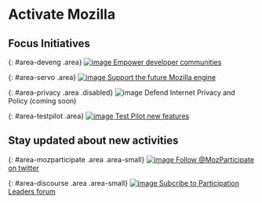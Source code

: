 # Activate Mozilla

## Focus Initiatives

{: #area-deveng .area}
[![image](/activate.mozilla.community/asserts/img/development.png)
Empower developer communities](area/developer-engagement)

{: #area-servo .area}
[![image](/activate.mozilla.community/asserts/img/servo.png)
Support the future Mozilla engine](area/servo)

{: #area-privacy .area .disabled}
![image](/activate.mozilla.community/asserts/img/privacy.png)
Defend Internet Privacy and Policy (coming soon)

{: #area-testpilot .area}
[![image](/activate.mozilla.community/asserts/img/test-pilot.png)
Test Pilot new features](area/test-pilot)

## Stay updated about new activities

{: #area-mozparticipate .area .area-small}
[![image](/activate.mozilla.community/asserts/img/participation.png)
Follow @MozParticipate on twitter](https://twitter.com/intent/follow/?screen_name=MozParticipate)

{: #area-discourse .area .area-small}
[![image](/activate.mozilla.community/asserts/img/discourse.png)
Subcribe to Participation Leaders forum](https://discourse.mozilla-community.org/c/participation-leaders)

